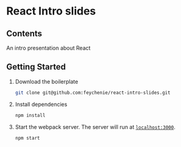 # React Intro slides

## Contents

An intro presentation about React

## Getting Started

1. Download the boilerplate

   ```sh
   git clone git@github.com:feychenie/react-intro-slides.git
   ```

2. Install dependencies

   ```sh
   npm install
   ```

3. Start the webpack server. The server will run at [`localhost:3000`](http://localhost:3000).

   ```sh
   npm start
   ```
